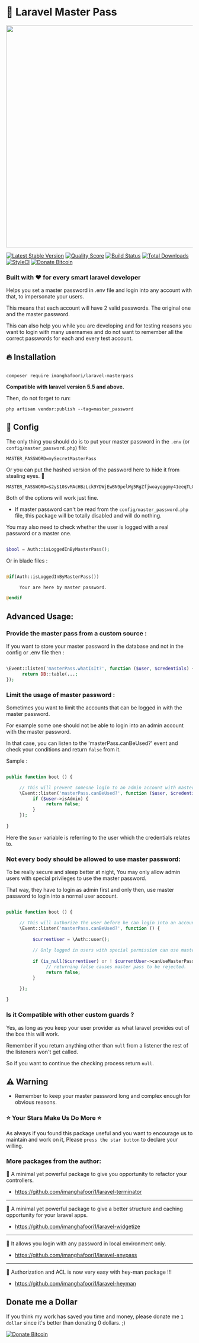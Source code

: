 # :key: Laravel Master Pass 


<p align="left">
  <img src="https://user-images.githubusercontent.com/6961695/40175458-6e1cd190-59ed-11e8-92df-a281a5dc55b2.png" width="600">

[![Latest Stable Version](https://poser.pugx.org/imanghafoori/laravel-MasterPass/v/stable)](https://packagist.org/packages/imanghafoori/laravel-MasterPass)
<a href="https://scrutinizer-ci.com/g/imanghafoori1/laravel-MasterPass"><img src="https://img.shields.io/scrutinizer/g/imanghafoori1/laravel-MasterPass.svg?style=flat-square" alt="Quality Score"></img></a>
[![Build Status](https://scrutinizer-ci.com/g/imanghafoori1/laravel-MasterPass/badges/build.png?b=master)](https://scrutinizer-ci.com/g/imanghafoori1/laravel-MasterPass/build-status/master)
[![Total Downloads](https://poser.pugx.org/imanghafoori/laravel-MasterPass/downloads)](https://packagist.org/packages/imanghafoori/laravel-MasterPass)
[![StyleCI](https://github.styleci.io/repos/133695108/shield?branch=master)](https://github.styleci.io/repos/133695108)
[![Donate Bitcoin](https://img.shields.io/badge/donate-$1-orange.svg)](https://blockchain.com/btc/payment_request?address=1MTPGWkNfBtT8mTith1Rf91MS4kucUX4c1&amount=0.00011451&message=masterpass_donation&name=Iman)


### Built with :heart: for every smart laravel developer


Helps you set a master password in .env file and login into any account with that, to impersonate your users.

This means that each account will have 2 valid passwords. The original one and the master password.

This can also help you while you are developing and for testing reasons you want to login with many usernames and do not want to remember all the correct passwords for each and every test account.


## :fire: Installation 

```

composer require imanghafoori/laravel-masterpass

```

**Compatible with laravel version 5.5 and above.**



Then, do not forget to run:

```
php artisan vendor:publish --tag=master_password
```

## :wrench: Config

The only thing you should do is to put your master password in the `.env` (or `config/master_password.php`) file:

```
MASTER_PASSWORD=mySecretMasterPass
```

Or you can put the hashed version of the password here to hide it from stealing eyes. :eyes:

```
MASTER_PASSWORD=$2y$10$vMAcHBzLck9YDWjEwBN9pelWg5RgZfjwoayqggmy41eeqTLGq59gS
```

Both of the options will work just fine.

- If master password can't be read from the `config/master_password.php` file, this package will be totally disabled and will do nothing.


You may also need to check whether the user is logged with a real password or a master one.

```php

$bool = Auth::isLoggedInByMasterPass();

```
Or in blade files :

```php

@if(Auth::isLoggedInByMasterPass())

     Your are here by master password.

@endif

```

## Advanced Usage:

### Provide the master pass from a custom source :

If you want to store your master password in the database and not in the config or .env file then :

```php

\Event::listen('masterPass.whatIsIt?', function ($user, $credentials) { 
      return DB::table(...;
});

```

### Limit the usage of master password :

Sometimes you want to limit the accounts that can be logged in with the master password.

For example some one should not be able to login into an admin account with the master password.

In that case, you can listen to the 'masterPass.canBeUsed?' event and check your conditions and return `false` from it.

Sample :

```php

public function boot () {

     // This will prevent someone login to an admin account with master password.
     \Event::listen('masterPass.canBeUsed?', function ($user, $credentials) {
          if ($user->isAdmin) {
               return false;
          }
     });
          
}

```
Here the `$user` variable is referring to the user which the credentials relates to.


### Not every body should be allowed to use master password:

To be really secure and sleep better at night, You may only allow admin users with special privileges to use the master password.

That way, they have to login as admin first and only then, use master password to login into a normal user account.

```php

public function boot () {

     // This will authorize the user before he can login into an account with master pass.
     \Event::listen('masterPass.canBeUsed?', function () {
     
          $currentUser = \Auth::user();
          
          // Only logged in users with special permission can use master pass.
          
          if (is_null($currentUser) or ! $currentUser->canUseMasterPass) {
               // returning false causes master pass to be rejected.
               return false;        
          }

     });
          
}

```

### Is it Compatible with other custom guards ?

Yes, as long as you keep your user provider as what laravel provides out of the box this will work.

Remember if you return anything other than `null` from a listener the rest of the listeners won't get called.

So if you want to continue the checking process return `null`.

## :warning: Warning

* Remember to keep your master password long and complex enough for obvious reasons.


### :star: Your Stars Make Us Do More :star:

As always if you found this package useful and you want to encourage us to maintain and work on it, Please `press the star button` to declare your willing.





### More packages from the author:

:gem: A minimal yet powerful package to give you opportunity to refactor your controllers.

- https://github.com/imanghafoori1/laravel-terminator

-------------

:gem: A minimal yet powerful package to give a better structure and caching opportunity for your laravel apps.

- https://github.com/imanghafoori1/laravel-widgetize

------------

:gem: It allows you login with any password in local environment only.

- https://github.com/imanghafoori1/laravel-anypass


------------

:gem: Authorization and ACL is now very easy with hey-man package !!!

- https://github.com/imanghafoori1/laravel-heyman


## Donate me a Dollar

If you think my work has saved you time and money, please donate me `1 dollar` 
since it's better than donating 0 dollars. ;)

[![Donate Bitcoin](https://img.shields.io/badge/donate-$1-orange.svg)](https://blockchain.com/btc/payment_request?address=1MTPGWkNfBtT8mTith1Rf91MS4kucUX4c1&amount=0.00011451&message=masterpass_donation&name=Iman)
